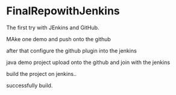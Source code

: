 # FinalRepowithJenkins
The first try with JEnkins and GitHub.

MAke one demo and push onto the github 

after that configure the github plugin into the jenkins

java demo project upload onto the github and join with the jenkins

build the project on jenkins..

successfully build.
